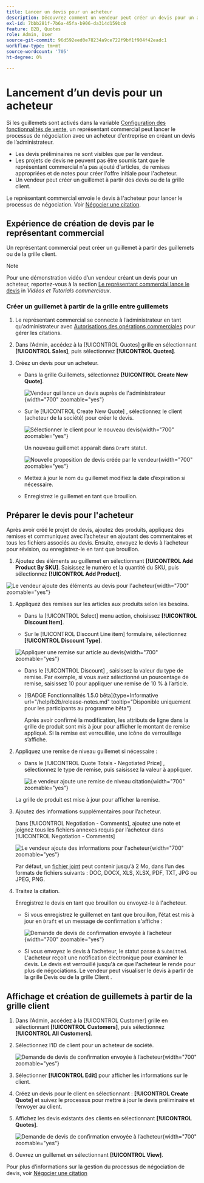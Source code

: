 ```yaml
---
title: Lancer un devis pour un acheteur
description: Découvrez comment un vendeur peut créer un devis pour un acheteur spécifique afin de lancer le processus de négociation. Le vendeur ne peut envoyer de devis que pour les clients associés à un compte de société sur le site web sélectionné.
exl-id: 7bbb281f-7b6a-45fa-b906-da314d159bc8
feature: B2B, Quotes
role: Admin, User
source-git-commit: 96d592eed0e78234a9ce722f9bf1f904f42eadc1
workflow-type: tm+mt
source-wordcount: '705'
ht-degree: 0%

---
```


# Lancement d’un devis pour un acheteur

Si les guillemets sont activés dans la variable [Configuration des fonctionnalités de vente](configure-quotes.md), un représentant commercial peut lancer le processus de négociation avec un acheteur d’entreprise en créant un devis de l’administrateur.

- Les devis préliminaires ne sont visibles que par le vendeur.
- Les projets de devis ne peuvent pas être soumis tant que le représentant commercial n&#39;a pas ajouté d&#39;articles, de remises appropriées et de notes pour créer l&#39;offre initiale pour l&#39;acheteur.
- Un vendeur peut créer un guillemet à partir des devis ou de la grille client.

Le représentant commercial envoie le devis à l&#39;acheteur pour lancer le processus de négociation. Voir [Négocier une citation](quote-price-negotiation.md).

## Expérience de création de devis par le représentant commercial

Un représentant commercial peut créer un guillemet à partir des guillemets ou de la grille client.

>[!NOTE]
>
>Pour une démonstration vidéo d’un vendeur créant un devis pour un acheteur, reportez-vous à la section [Le représentant commercial lance le devis](https://experienceleague.adobe.com/docs/commerce-learn/tutorials/b2b/b2b-quote/sales-rep-initiates-quote.html) in _Vidéos et Tutorials commerciaux_.

### Créer un guillemet à partir de la grille entre guillemets

1. Le représentant commercial se connecte à l’administrateur en tant qu’administrateur avec [Autorisations des opérations commerciales](../systems/permissions.md) pour gérer les citations.

1. Dans l’Admin, accédez à la [!UICONTROL Quotes] grille en sélectionnant **[!UICONTROL Sales]**, puis sélectionnez **[!UICONTROL Quotes]**.

1. Créez un devis pour un acheteur.

   - Dans la grille Guillemets, sélectionnez **[!UICONTROL Create New Quote]**.

     ![Vendeur qui lance un devis auprès de l&#39;administrateur](./assets/quote-draft-from-admin.png){width="700" zoomable="yes"}

   - Sur le [!UICONTROL Create New Quote] , sélectionnez le client (acheteur de la société) pour créer le devis.

     ![Sélectionner le client pour le nouveau devis](./assets/quote-draft-from-admin-select-buyer.png){width="700" zoomable="yes"}

     Un nouveau guillemet apparaît dans `Draft` statut.

     ![Nouvelle proposition de devis créée par le vendeur](./assets/quote-create-by-seller.png){width="700" zoomable="yes"}

   - Mettez à jour le nom du guillemet modifiez la date d’expiration si nécessaire.

   - Enregistrez le guillemet en tant que brouillon.

## Préparer le devis pour l&#39;acheteur

Après avoir créé le projet de devis, ajoutez des produits, appliquez des remises et communiquez avec l’acheteur en ajoutant des commentaires et tous les fichiers associés au devis. Ensuite, envoyez le devis à l’acheteur pour révision, ou enregistrez-le en tant que brouillon.

1. Ajoutez des éléments au guillemet en sélectionnant **[!UICONTROL Add Product By SKU]**. Saisissez le numéro et la quantité du SKU, puis sélectionnez **[!UICONTROL Add Product]**.

![Le vendeur ajoute des éléments au devis pour l&#39;acheteur](./assets/quote-draft-add-items.png){width="700" zoomable="yes"}

1. Appliquez des remises sur les articles aux produits selon les besoins.

   - Dans la [!UICONTROL Select] menu action, choisissez **[!UICONTROL Discount Item]**.

   - Sur le [!UICONTROL Discount Line item] formulaire, sélectionnez **[!UICONTROL Discount Type]**.

   ![Appliquer une remise sur article au devis](./assets/quote-draft-add-items.png){width="700" zoomable="yes"}

   - Dans le [!UICONTROL Discount] , saisissez la valeur du type de remise. Par exemple, si vous avez sélectionné un pourcentage de remise, saisissez 10 pour appliquer une remise de 10 % à l’article.

   - [!BADGE Fonctionnalités 1.5.0 bêta]{type=Informative url="/help/b2b/release-notes.md" tooltip="Disponible uniquement pour les participants au programme bêta"}

     Après avoir confirmé la modification, les attributs de ligne dans la grille de produit sont mis à jour pour afficher le montant de remise appliqué. Si la remise est verrouillée, une icône de verrouillage s’affiche.

1. Appliquez une remise de niveau guillemet si nécessaire :

   - Dans le [!UICONTROL Quote Totals - Negotiated Price] , sélectionnez le type de remise, puis saisissez la valeur à appliquer.

     ![Le vendeur ajoute une remise de niveau citation](./assets/quote-draft-total-discount.png){width="700" zoomable="yes"}

   La grille de produit est mise à jour pour afficher la remise.

1. Ajoutez des informations supplémentaires pour l’acheteur.

   Dans [!UICONTROL Negotiation - Comments], ajoutez une note et joignez tous les fichiers annexes requis par l’acheteur dans [!UICONTROL Negotiation - Comments]

   ![Le vendeur ajoute des informations pour l&#39;acheteur](./assets/quote-draft-add-info-for-buyer.png){width="700" zoomable="yes"}

   Par défaut, un [fichier joint](configure-quotes.md) peut contenir jusqu’à 2 Mo, dans l’un des formats de fichiers suivants : DOC, DOCX, XLS, XLSX, PDF, TXT, JPG ou JPEG, PNG.

1. Traitez la citation.

   Enregistrez le devis en tant que brouillon ou envoyez-le à l&#39;acheteur.

   - Si vous enregistrez le guillemet en tant que brouillon, l’état est mis à jour en `Draft` et un message de confirmation s&#39;affiche :

     ![Demande de devis de confirmation envoyée à l’acheteur](./assets/quote-draft-submitted-confirmation.png){width="700" zoomable="yes"}

   - Si vous envoyez le devis à l’acheteur, le statut passe à `Submitted`. L&#39;acheteur reçoit une notification électronique pour examiner le devis. Le devis est verrouillé jusqu&#39;à ce que l&#39;acheteur le rende pour plus de négociations. Le vendeur peut visualiser le devis à partir de la grille Devis ou de la grille Client .

## Affichage et création de guillemets à partir de la grille client

1. Dans l’Admin, accédez à la [!UICONTROL Customer] grille en sélectionnant **[!UICONTROL Customers]**, puis sélectionnez **[!UICONTROL All Customers]**.

1. Sélectionnez l’ID de client pour un acheteur de société.

   ![Demande de devis de confirmation envoyée à l’acheteur](./assets/quote-view-customer-quotes.png){width="700" zoomable="yes"}

1. Sélectionner **[!UICONTROL Edit]** pour afficher les informations sur le client.

1. Créez un devis pour le client en sélectionnant : **[!UICONTROL Create Quote]** et suivez le processus pour mettre à jour le devis préliminaire et l’envoyer au client.

1. Affichez les devis existants des clients en sélectionnant **[!UICONTROL Quotes]**.

   ![Demande de devis de confirmation envoyée à l’acheteur](./assets/quote-list-from-customer-information.png){width="700" zoomable="yes"}

1. Ouvrez un guillemet en sélectionnant **[!UICONTROL View]**.

Pour plus d’informations sur la gestion du processus de négociation de devis, voir [Négocier une citation](quote-price-negotiation.md)
